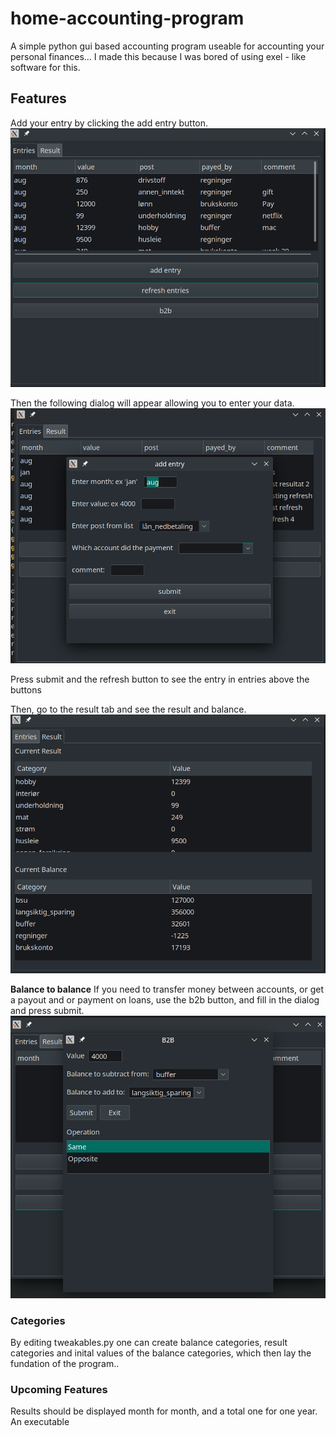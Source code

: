 # home-accounting-program
A simple python gui based accounting program useable for accounting your personal finances... 
I made this because I was bored of using exel - like software for this.

## Features
Add your entry by clicking the add entry button. 
<img src="assets/defaultpanel.png"/>

Then the following dialog will appear allowing you to enter your data.
<img src="assets/entrydialog.png"/>

Press submit and the refresh button to see the entry in entries above the buttons


Then, go to the result tab and see the result and balance.
<img src="assets/resultpanel.png"/>

**Balance to balance**
If you need to transfer money between accounts, or get a payout and or payment on loans, use the b2b button,
and fill in the dialog and press submit.
<img src="assets/b2b.png"/> 

### Categories
By editing tweakables.py one can create balance categories, result
categories and inital values of the balance categories, which then lay
the fundation of the program..



### Upcoming Features
Results should be displayed month for month, and a total one for one year.
An executable
